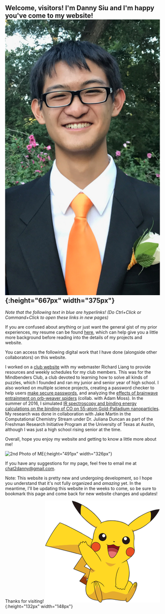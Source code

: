 ## Welcome, visitors! I'm Danny Siu and I'm happy you've come to my website! ![Photo of ME](/images/profile_formal.PNG){:height="667px" width="375px"}

*Note that the following text in blue are hyperlinks! (Do Ctrl+Click or Command+Click to open these links in new pages)*

If you are confused about anything or just want the general gist of my prior experiences, my resume can be found [here](https://github.com/dannysiu/dannysiu.github.io/edit/master/Danny_Siu_Resume.pdf), which can help give you a little more background before reading into the details of my projects and website. 



You can access the following digital work that I have done (alongside other collaborators) on this website. 

I worked on a [club website](https://lhsmbc.weebly.com/) with my webmaster Richard Liang to provide resources and weekly schedules for my club members. This was for the Mindbenders Club, a club devoted to learning how to solve all kinds of puzzles, which I founded and ran my junior and senior year of high school.
I also worked on multiple science projects, creating a password checker to help users [make secure passwords](https://docs.google.com/presentation/d/156JEsLcTGpvHBU-K7qc9XooFHSUw8WnqGGBrgfEZzhM/edit?usp=sharing),
and analyzing the [effects of brainwave entrainment on orb-weaver spiders](https://docs.google.com/presentation/d/1u4B8xCdYeZR80ZbcKXOvt5HCpNcHCRkXaE4FoFWpNbo/edit?usp=sharing) (collab. with Adam Moss). 
In the summer of 2016, I simulated [IR spectroscopy and binding energy calculations on the binding of CO on 55-atom Gold-Palladium nanoparticles](https://drive.google.com/open?id=1WC8fQKI24fcaBRfWwGQFmU_gR5u_Ocau). 
My research was done in collaboration with Jake Martin in the Computational Chemistry Stream under Dr. Juliana Duncan as part of the Freshman Research Initiative Program at the University of Texas at Austin, although I was just a high school rising senior at the time. 



Overall, hope you enjoy my website and getting to know a little more about me!

![2nd Photo of ME](/images/profile_1.JPG){:height="491px" width="326px"}



If you have any suggestions for my page, feel free to email me at chat2danny@gmail.com. 

Note: This website is pretty new and undergoing development, so I hope you understand that it's not fully organized and *amazing* yet. 
In the meantime, I'll be updating this website in the weeks to come, so be sure to bookmark this page and come back for new website changes and updates!

Thanks for visiting! 
![A wild and happy Pikachu](/images/pikachu_dancing.png){:height="132px" width="148px"}




